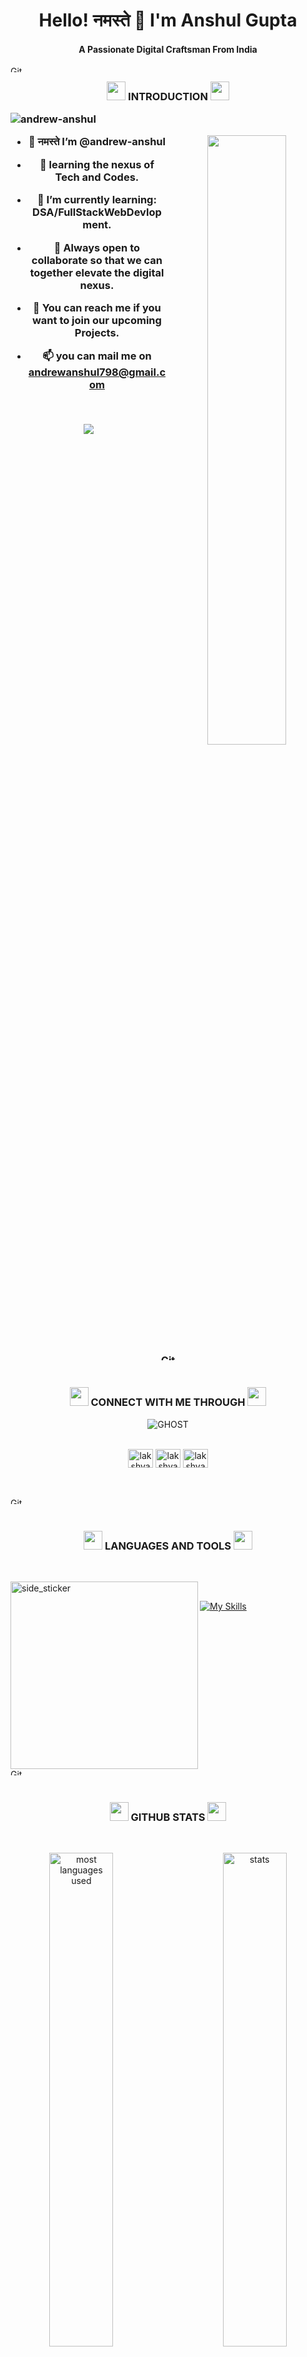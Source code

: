 <h1 align="center">Hello! नमस्ते 🙏 I'm Anshul Gupta</h1>
<h4 align="center">A Passionate Digital Craftsman From India</h4>

<!-- deivder -->
<img align="left" src="https://media.giphy.com/media/W5eoZHPpUx9sapR0eu/giphy.gif" width="100%" height="10px" alt="Git" />

<!-- Headerline -->
<h3 align="center">
    <br />
    <img  src="https://media.giphy.com/media/W5eoZHPpUx9sapR0eu/giphy.gif" width="30px">
     INTRODUCTION
    <img  src="https://media.giphy.com/media/W5eoZHPpUx9sapR0eu/giphy.gif" width="30px">
<p align="left"> <img src="https://komarev.com/ghpvc/?username=andrew-anshul&label=Profile%20views&color=0e75b6&style=flat" alt="andrew-anshul" /> </p>

<img align="right" src="https://i.giphy.com/zhYSVCirREeIZtONCI.webp" width = "50%"/>

- 🙏 नमस्ते I’m **@andrew-anshul**

- 👀 learning the nexus of Tech and Codes.

- 🌱 I’m currently learning: **DSA/FullStackWebDevlopment**.

- 💞️ Always open to collaborate so that we can together elevate the digital nexus.

- 💬 You can reach me if you want to join our upcoming Projects.

- 📫 you can mail me on **andrewanshul798@gmail.com**

<br />

<p align="center">
    <a href="https://github.com/andrew-anshul"><span>
        <img align="center"
          src="http://github-profile-summary-cards.vercel.app/api/cards/profile-details?username=andrew-anshul&theme=github"/>
      </span></a>
  </p>


<!-- deivder -->
<br /> <br />
<img align="center" src="https://media.giphy.com/media/W5eoZHPpUx9sapR0eu/giphy.gif" width="100%" height="10px" alt="Git" />
<br />

<!-- social media -->
<h3 align="center">
    <br />
    <img  src="https://media.giphy.com/media/W5eoZHPpUx9sapR0eu/giphy.gif" width="30px">
CONNECT WITH ME THROUGH
<img  src="https://media.giphy.com/media/W5eoZHPpUx9sapR0eu/giphy.gif" width="30px">
</h3>

<div align="center">
<img src="https://i.pinimg.com/originals/8c/92/9b/8c929bbf890a7e4750d0e66d82a11668.gif" alt="GHOST"/>
</div>
<br />

<p align="center">
<a href="https://twitter.com/andrew-anshul" target="blank"><img align="center" src="https://raw.githubusercontent.com/rahuldkjain/github-profile-readme-generator/master/src/images/icons/Social/twitter.svg" alt="lakshya_khare" height="30" width="40" /></a>
<a href="https://linkedin.com/in/andrew-anshul" target="blank"><img align="center" src="https://raw.githubusercontent.com/rahuldkjain/github-profile-readme-generator/master/src/images/icons/Social/linked-in-alt.svg" alt="lakshyakhare" height="30" width="40" /></a>
<a href="https://instagram.com/anshulgupta__ig" target="blank"><img align="center" src="https://raw.githubusercontent.com/rahuldkjain/github-profile-readme-generator/master/src/images/icons/Social/instagram.svg" alt="lakshya_khare" height="30" width="40" /></a>
</p>

<!-- deivder -->
<br /> <br />
<img align="center" src="https://media.giphy.com/media/W5eoZHPpUx9sapR0eu/giphy.gif" width="100%" height="10px" alt="Git" />
<br />

<h3 align="center">
    <br />
    <img  src="https://media.giphy.com/media/W5eoZHPpUx9sapR0eu/giphy.gif" width="30px">
LANGUAGES AND TOOLS
<img  src="https://media.giphy.com/media/W5eoZHPpUx9sapR0eu/giphy.gif" width="30px">
</h3>
<br />

<img align="left" width=300 height=300 alt="side_sticker"
  src="https://i.giphy.com/5eLDrEaRGHegx2FeF2.webp" />
<br /> 
  
[![My Skills](https://skillicons.dev/icons?i=html,css,tailwind,js,react,vite,next,expressjs,nodejs,mongodb,git,github,vscode)](#)


<!-- deivder -->
<br /> <br />
<img align="center" src="https://media.giphy.com/media/W5eoZHPpUx9sapR0eu/giphy.gif" width="100%" height="10px" alt="Git" />
<br />

<!-- 2 blocks stats -->
<h3 align="center">
    <br />
    <img  src="https://media.giphy.com/media/W5eoZHPpUx9sapR0eu/giphy.gif" width="30px">
GITHUB STATS
<img  src="https://media.giphy.com/media/W5eoZHPpUx9sapR0eu/giphy.gif" width="30px">
</h3>
<br />
 <p align="center">
    <a href="https://github.com/andrew-anshul"><span>
        <img align="left" 
          src="https://github-readme-stats.vercel.app/api/top-langs?username=andrew-anshul&show_icons=true&locale=en&layout=compact"
          alt="most languages used" width="45%" />
          <img align="right"
          src="https://github-readme-stats.vercel.app/api?username=andrew-anshul&show_icons=true&locale=en"
          alt="stats" width="45%"  />
      </span></a>
  </p>

<!-- deivder -->
<br /> <br />
<img align="center" src="https://media.giphy.com/media/W5eoZHPpUx9sapR0eu/giphy.gif" width="100%" height="10px" alt="Git" />
<br />

<!--1 block 1 gif stats-->
<h3 align="center">
    <br />
    <img  src="https://media.giphy.com/media/W5eoZHPpUx9sapR0eu/giphy.gif" width="30px">
STREAKS
<img  src="https://media.giphy.com/media/W5eoZHPpUx9sapR0eu/giphy.gif" width="30px">
</h3>

<img align="right" width=200px height=250px alt="side_sticker"
  src="https://media.giphy.com/media/TEnXkcsHrP4YedChhA/giphy.gif" />
<br /> 
  

<!--bottom animation-->
<p align="center">
    <img  src="https://raw.githubusercontent.com/Trilokia/Trilokia/379277808c61ef204768a61bbc5d25bc7798ccf1/bottom_header.svg">
    </p>
